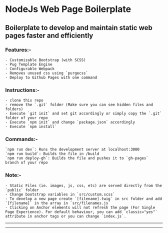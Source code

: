# NodeJs Web Page Boilerplate

## Boilerplate to develop and maintain static web pages faster and efficiently

### Features:-
	- Customizable Bootstrap (with SCSS)
	- Pug Template Engine
	- Configurable Webpack
	- Removes unused css using `purgecss`
	- Deploy to Github Pages with one command

### Instructions:-
	- clone this repo
	- remove the `.git` folder (Make sure you can see hidden files and folders)
	- Execute `git init` and set git accordingly or simply copy the `.git` folder of your repo
	- Execute `npm init` and change `package.json` accordingly
	- Execute `npm install`

### Commands:-
	`npm run dev`: Runs the development server at localhost:3000
	`npm run build`: Builds the file in /build
	`npm run deploy-gh`: Builds the file and pushes it to `gh-pages` branch of your repo 

### Note:-
	- Static Files (ie. images, js, css, etc) are served directly from the `public` folder
	- Change bootstrap variables in `src/custom.scss`
	- To develop a new page create `[filename].twig` in src folder and add `[filename]` in the array in `src/filenames.js`
	- Clicking on Anchor elements will not refresh the page (For Single Page Experience). For default behaviour, you can add `classic="yes"` attribute in anchor tags or you can change `index.js`.



---
---
